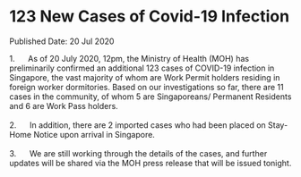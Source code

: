 <html>
    <meta http-equiv="Content-Type" content="text/html; charset=utf-8"/>
    <meta charset="utf-8"/>
    <title>123 New Cases of Covid-19 Infection</title>
    <body><h1>123 New Cases of Covid-19 Infection</h1>
    <p>Published Date: 20 Jul 2020</p> 1.&nbsp;&nbsp;&nbsp;&nbsp;&nbsp; As of 20 July 2020, 12pm, the Ministry of Health (MOH) has preliminarily confirmed an additional 123 cases of COVID-19 infection in Singapore, the vast majority of whom are Work Permit holders residing in foreign worker dormitories. Based on our investigations so far, there are 11 cases in the community, of whom 5 are Singaporeans/ Permanent Residents and 6 are Work Pass holders.<br><br>2.&nbsp;&nbsp;&nbsp;&nbsp;&nbsp; In addition, there are 2 imported cases who had been placed on Stay-Home Notice upon arrival in Singapore.<br><br>3.&nbsp;&nbsp;&nbsp;&nbsp;&nbsp; We are still working through the details of the cases, and further updates will be shared via the MOH press release that will be issued tonight.</body>
</html>